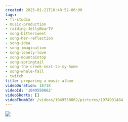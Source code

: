 ```yaml
---
created: 2025-01-21T10:48:52-06:00
tags:
- fl-studio
- music-production
- raiding-JellyBearTV
- song-bittersweet
- song-her-reflection
- song-idea
- song-imagination
- song-lonely-love
- song-mountaintop
- song-springtail
- song-the-creek-next-to-my-home
- song-whale-fall
- twitch
title: preparing a music album
videoDuration: 18718
videoId: '1049550862'
videoShorts: []
videoThumbId: /videos/1049550862/pictures/1974931484
---
```


![](20250121164852.jpg)

